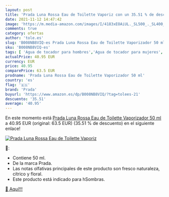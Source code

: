 ```yaml
---
layout: post
title: 'Prada Luna Rossa Eau de Toilette Vaporiz con un 35.51 % de descuento'
date: 2021-11-12 14:47:42
image: 'https://m.media-amazon.com/images/I/4183xEOAiUL._SL500_._SL400_.jpg'
comments: true
category: ofertas
author: 'tole.es'
slug: 'B008NB8VIQ-es Prada Luna Rossa Eau de Toilette Vaporizador 50 ml'
sku: 'B008NB8VIQ-es'
tags: [ 'Agua de tocador para hombres','Agua de tocador para mujeres','Belleza','Fragancias para hombres','Fragancias para mujeres','Perfumes y fragancias','de','eau','prada','toilette', ]
actualPrice: 40.95 EUR
currency: EUR
price: 40.95
comparePrice: 63.5 EUR
prodname: 'Prada Luna Rossa Eau de Toilette Vaporizador 50 ml'
country: 'es'
flag: '🇪🇸'
brand: 'Prada'
buyurl: 'https://www.amazon.es/dp/B008NB8VIQ/?tag=tolees-21'
descuento: '35.51'
average: '40.95'
---
```


En este momento está [Prada Luna Rossa Eau de Toilette Vaporizador 50 ml](https://www.amazon.es/dp/B008NB8VIQ/?tag=tolees-21) a 40.95 EUR (original: 63.5 EUR) (35.51 %  de descuento) en el siguiente enlace!

[![Prada Luna Rossa Eau de Toilette Vaporiz](https://m.media-amazon.com/images/I/4183xEOAiUL._SL500_._SL400_.jpg)](https://www.amazon.es/dp/B008NB8VIQ/?tag=tolees-21)

🔎:

- Contiene 50 ml.
- De la marca Prada.
- Las notas olfativas principales de este producto son fresco naturaleza, cítrico y floral.
- Este producto está indicado para hSombras.

[🛒 Aquí!!!](https://www.amazon.es/dp/B008NB8VIQ/?tag=tolees-21)
